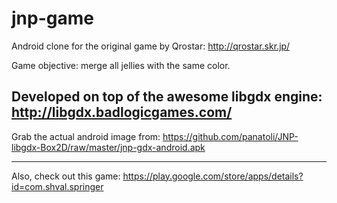 jnp-game
========
Android clone for the original game by Qrostar:
http://qrostar.skr.jp/

Game objective: merge all jellies with the same color.

Developed on top of the awesome libgdx engine: http://libgdx.badlogicgames.com/ 
---------------------------------------
Grab the actual android image from:
https://github.com/panatoli/JNP-libgdx-Box2D/raw/master/jnp-gdx-android.apk

--------------------------------------------------------------------
Also, check out this game:
https://play.google.com/store/apps/details?id=com.shval.springer

